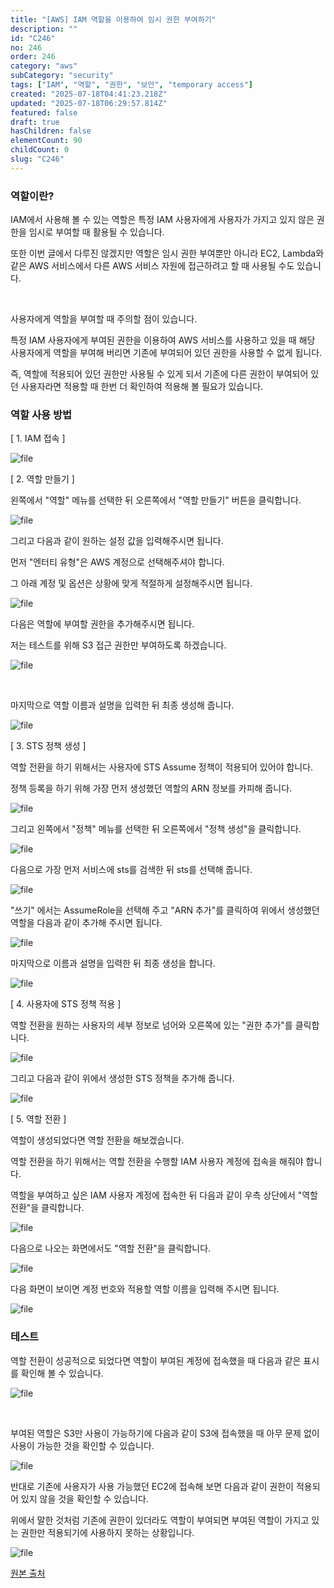 ```yaml
---
title: "[AWS] IAM 역할을 이용하여 임시 권한 부여하기"
description: ""
id: "C246"
no: 246
order: 246
category: "aws"
subCategory: "security"
tags: ["IAM", "역할", "권한", "보안", "temporary access"]
created: "2025-07-18T04:41:23.218Z"
updated: "2025-07-18T06:29:57.814Z"
featured: false
draft: true
hasChildren: false
elementCount: 90
childCount: 0
slug: "C246"
---
```


### 역할이란?



IAM에서 사용해 볼 수 있는 역할은 특정 IAM 사용자에게 사용자가 가지고 있지 않은 권한을 임시로 부여할 때 활용될 수 있습니다.

또한 이번 글에서 다루진 않겠지만 역할은 임시 권한 부여뿐만 아니라 EC2, Lambda와 같은 AWS 서비스에서 다른 AWS 서비스 자원에 접근하려고 할 때 사용될 수도 있습니다.

 

사용자에게 역할을 부여할 때 주의할 점이 있습니다.

특정 IAM 사용자에게 부여된 권한을 이용하여 AWS 서비스를 사용하고 있을 때 해당 사용자에게 역할을 부여해 버리면 기존에 부여되어 있던 권한을 사용할 수 없게 됩니다.

즉, 역할에 적용되어 있던 권한만 사용될 수 있게 되서 기존에 다른 권한이 부여되어 있던 사용자라면 적용할 때 한번 더 확인하여 적용해 볼 필요가 있습니다.



### 역할 사용 방법



[ 1. IAM 접속 ]

![file](/images/fda54f7dc13d77898347d036d6c4d147.jpg)



[ 2. 역할 만들기 ]

왼쪽에서 "역할" 메뉴를 선택한 뒤 오른쪽에서 "역할 만들기" 버튼을 클릭합니다.

![file](/images/6bd7a8dde72da10f298d03e7d311bb8e.jpg)



그리고 다음과 같이 원하는 설정 값을 입력해주시면 됩니다.

먼저 "엔터티 유형"은 AWS 계정으로 선택해주셔야 합니다.

그 아래 계정 및 옵션은 상황에 맞게 적절하게 설정해주시면 됩니다.

![file](/images/4530f335920f180d019b4cb3af6d9021.jpg)



다음은 역할에 부여할 권한을 추가해주시면 됩니다.

저는 테스트를 위해 S3 접근 권한만 부여하도록 하겠습니다.



![file](/images/1f3dfd990067013cf302740ee7b838d0.jpg)

 

마지막으로 역할 이름과 설명을 입력한 뒤 최종 생성해 줍니다.

![file](/images/79544617c04611ecdc392e663119988b.jpg)



[ 3. STS 정책 생성 ]

역할 전환을 하기 위해서는 사용자에 STS Assume 정책이 적용되어 있어야 합니다.

정책 등록을 하기 위해 가장 먼저 생성했던 역할의 ARN 정보를 카피해 줍니다.

![file](/images/bbf03726bb92b657d2323ad53be8d740.jpg)



그리고 왼쪽에서 "정책" 메뉴를 선택한 뒤 오른쪽에서 "정책 생성"을 클릭합니다.

![file](/images/06bd9c17903f082260d18c25ddae84c0.jpg)



다음으로 가장 먼저 서비스에 sts를 검색한 뒤 sts를 선택해 줍니다.

![file](/images/0d995460190a2fd0c3a5ca439a45b00b.jpg)



"쓰기" 에서는 AssumeRole을 선택해 주고 "ARN 추가"를 클릭하여 위에서 생성했던 역할을 다음과 같이 추가해 주시면 됩니다.

![file](/images/cc09af35988d8e762dff00ac45319138.jpg)



마지막으로 이름과 설명을 입력한 뒤 최종 생성을 합니다.

![file](/images/b719540212ac839cde56f2b8756bd785.jpg)



[ 4. 사용자에 STS 정책 적용 ]

역할 전환을 원하는 사용자의 세부 정보로 넘어와 오른쪽에 있는 "권한 추가"를 클릭합니다.

![file](/images/94699d2e0a04b18712129db236b13b10.jpg)



그리고 다음과 같이 위에서 생성한 STS 정책을 추가해 줍니다.

![file](/images/51fa512b4804019f08a00343315d484a.jpg)



[ 5. 역할 전환 ]

역할이 생성되었다면 역할 전환을 해보겠습니다.

역할 전환을 하기 위해서는 역할 전환을 수행할 IAM 사용자 계정에 접속을 해줘야 합니다.

역할을 부여하고 싶은 IAM 사용자 계정에 접속한 뒤 다음과 같이 우측 상단에서 "역할 전환"을 클릭합니다.

![file](/images/a2debbfaa905ebf9dba2599eeb40608a.jpg)



다음으로 나오는 화면에서도 "역할 전환"을 클릭합니다.

![file](/images/91ec259ca0255fb2b67a153881a502c9.jpg)



다음 화면이 보이면 계정 번호와 적용할 역할 이름을 입력해 주시면 됩니다.

![file](/images/54e8a18a2d46a1c15c3eb4c5cc89e6b9.jpg)



### 테스트



역할 전환이 성공적으로 되었다면 역할이 부여된 계정에 접속했을 때 다음과 같은 표시를 확인해 볼 수 있습니다.

![file](/images/0aaf38042493d4a642a939210c1269df.jpg)

 

부여된 역할은 S3만 사용이 가능하기에 다음과 같이 S3에 접속했을 때 아무 문제 없이 사용이 가능한 것을 확인할 수 있습니다.

![file](/images/5aef5e3c86ec9cc248e3c0b26ce62999.jpg)



반대로 기존에 사용자가 사용 가능했던 EC2에 접속해 보면 다음과 같이 권한이 적용되어 있지 않을 것을 확인할 수 있습니다.

위에서 말한 것처럼 기존에 권한이 있더라도 역할이 부여되면 부여된 역할이 가지고 있는 권한만 적용되기에 사용하지 못하는 상황입니다.

![file](/images/568b324ee2dfc2caa8b3339946a41fd7.jpg)





[원본 출처](https://jforj.tistory.com/351)
